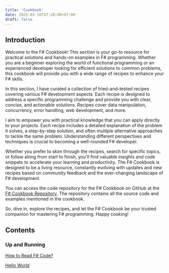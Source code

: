 ```yaml
---
title: 'Cookbook'
date: 2025-03-16T07:20:00+07:00
draft: false
---
```


## Introduction

Welcome to the F# Cookbook! This section is your go-to resource for practical solutions and hands-on examples in F# programming. Whether you are a beginner exploring the world of functional programming or an experienced developer looking for efficient solutions to common problems, this cookbook will provide you with a wide range of recipes to enhance your F# skills.

In this section, I have curated a collection of tried-and-tested recipes covering various F# development aspects. Each recipe is designed to address a specific programming challenge and provide you with clear, concise, and actionable solutions. Recipes cover data manipulation, concurrency, error handling, web development, and more.

I aim to empower you with practical knowledge that you can apply directly to your projects. Each recipe includes a detailed explanation of the problem it solves, a step-by-step solution, and often multiple alternative approaches to tackle the same problem. Understanding different perspectives and techniques is crucial to becoming a well-rounded F# developer.

Whether you prefer to skim through the recipes, search for specific topics, or follow along from start to finish, you'll find valuable insights and code snippets to accelerate your learning and productivity. The F# Cookbook is designed to be a living resource, constantly evolving with updates and new recipes based on community feedback and the ever-changing landscape of F# development.

You can access the code repository for the F# Cookbook on GitHub at the [F# Cookbook Repository](https://github.com/organiclever/ayokoding/tree/main/contents/fsharp-cookbook). The repository contains all the source code and examples mentioned in the cookbook.

So, dive in, explore the recipes, and let the F# Cookbook be your trusted companion for mastering F# programming. Happy cooking!

## Contents

### Up and Running

[How to Read F# Code?](./how-to-read-f-code/)

[Hello World](./hello-world/)
